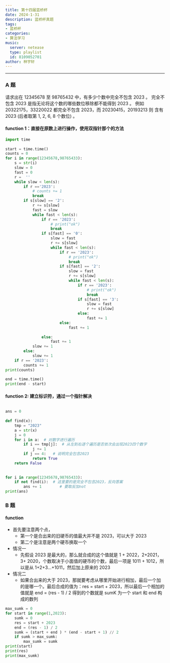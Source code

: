 ```yaml
---
title: 第十四届蓝桥杯
date: 2024-1-31
description: 蓝桥杯真题
tags: 
- 蓝桥杯
categories: 
- 算法学习
music:
  server: netease
  type: playlist
  id: 8109052701
author: 林宇轩
---
```


------

### A 题

请求出在 12345678 至 98765432 中，有多少个数中完全不包含 2023 。 完全不包含 2023 是指无论将这个数的哪些数位移除都不能得到 2023 。 例如 20322175，33220022 都完全不包含 2023，而 20230415，20193213 则 含有 2023 (后者取第 1, 2, 6, 8 个数位) 。

#### function 1：直接在原数上进行操作，使用双指针那个的方法 

```python
import time  
  
start = time.time()  
counts = 0  
for i in range(12345678,98765433):  
    s = str(i)  
    slow = 0  
    fast = 0  
    r =  ''  
    while slow < len(s):  
        if r =='2023':  
            # counts += 1  
            break  
        if s[slow] == '2':  
            r += s[slow]  
            fast = slow  
            while fast < len(s):  
                if r == '2023':  
                    # print("ok")  
                    break  
                if s[fast] == '0':  
                    slow = fast  
                    r += s[slow]  
                    while fast < len(s):  
                        if r == '2023':  
                            # print("ok")  
                            break  
                        if s[fast] == '2':  
                            slow = fast  
                            r += s[slow]  
                            while fast < len(s):  
                                if r == '2023':  
                                    # print("ok")  
                                    break  
                                if s[fast] == '3':  
                                    slow = fast  
                                    r += s[slow]  
                                else:  
                                    fast += 1  
                        else:  
                            fast += 1  
  
                else:  
                    fast += 1  
            slow += 1  
        else:  
            slow += 1  
    if r == '2023':  
        counts += 1  
print(counts)  
  
end = time.time()  
print(end - start)
```

#### function 2: 建立标识符，通过一个指针解决

```python

ans = 0
 
def find(x):
    tmp = "2023"
    a = str(x)
    j = 0
    for i in a:  # 对数字进行遍历
        if i == tmp[j]:  # 从左到右逐个遍历是否依次会出现2023四个数字
            j += 1
        if j == 4:   # 说明完全包含2023
            return True
    return False
 
 
for i in range(12345678,98765433):
    if not find(i):  # 这里要的是完全不包含2023，反向答案
        ans += 1        # 要取反加not
print(ans)
```

### B 题

#### function

- 首先要注意两个点，
  - 第一个是合出来的旧硬币的值最大并不是 2023，可以大于 2023
  - 第二个是注意是两个硬币换取一个
- 情况一
  - 先假设 2023 是最大的，那么就合成的这个值就是 1 + 2022，2+2021，3+ 2020，个数取决于小面值的硬币的个数，最后一项是 1011 + 1012，所以是从 1+2+3…+1011，然后加上原来的 2023
- 情况二
  - 如果合出来的大于 2023，那就要考虑从哪里开始进行相加，最后一个加的是哪一个。最后合成的值为：res = start + 2023，所以最后一个相加的值就是 end = (res - 1) / 2 得到的个数就是 sumK 为一个 start 和 end 构成的数列

```python
max_sumk = 0  
for start in range(1,2023):  
    sumk = 0  
    res = start + 2023  
    end = (res - 1) / 2  
    sumk = (start + end ) * (end - start + 1) // 2  
    if sumk > max_sumk:  
        max_sumk = sumk  
print(start)  
print(res)  
print(max_sumk)
```